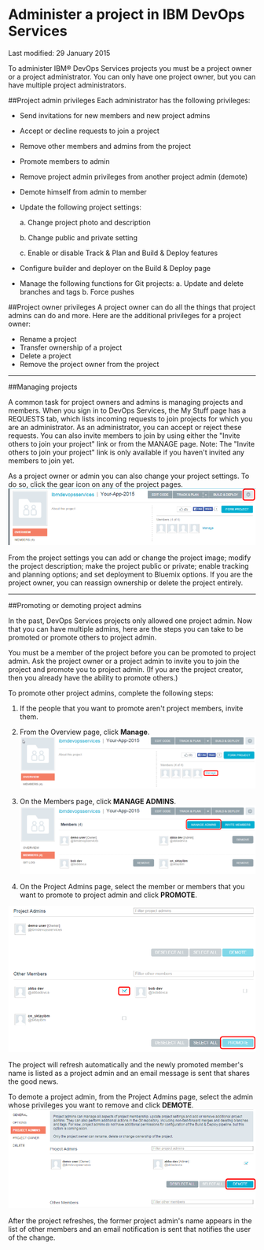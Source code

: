 # Administer a project in IBM DevOps Services 

Last modified: 29 January 2015


To administer IBM&reg; DevOps Services projects you must be a project owner or a project administrator. You can only have one project owner, but you can have multiple project administrators. 
 

##Project admin privileges
Each administrator has the following privileges:
* Send invitations for new members and new project admins
* Accept or decline requests to join a project
* Remove other members and admins from the project
* Promote members to admin
* Remove project admin privileges from another project admin (demote)
* Demote himself from admin to member
* Update the following project settings: 

	a. Change project photo and description
	
	b. Change public and private setting
	
	c. Enable or disable Track & Plan and Build & Deploy features
	
* Configure builder and deployer on the Build & Deploy page
* Manage the following functions for Git projects:
	a. Update and delete branches and tags
	b. Force pushes

##Project owner privileges
A project owner can do all the things that project admins can do and more. Here are the additional privileges for a project owner:
* Rename a project
* Transfer ownership of a project
* Delete a project
* Remove the project owner from the project

----
##Managing projects

A common task for project owners and admins is managing projects and members. When you sign in to DevOps Services, the My Stuff page has a REQUESTS tab, which lists incoming requests to join projects for which you are an administrator. As an administrator, you can accept or reject these requests. You can also invite members to join by using either the "Invite others to join your project" link or from the MANAGE page. 
Note: The "Invite others to join your project" link is only available if you haven't invited any members to join yet.

As a project owner or admin you can also change your project settings. To do so, click the gear icon on any of the project pages. 
![Project settings gear icon][7]

From the project settings you can add or change the project image; modify the project description; make the project public or private; enable tracking and planning options; and set deployment to Bluemix options. If you are the project owner, you can reassign ownership or delete the project entirely.

----
##Promoting or demoting project admins

In the past, DevOps Services projects only allowed one project admin. Now that you can have multiple admins, here are the steps you can take to be promoted or promote others to project admin.

You must be a member of the project before you can be promoted to project admin. Ask the project owner or a project admin to invite you to join the project and promote you to project admin. (If you are the project creator, then you already have the ability to promote others.)

To promote other project admins, complete the following steps:

1. If the people that you want to promote aren't project members, invite them. 

2. From the Overview page, click **Manage**.
![Manage button on the overview page][4]

3. On the Members page, click **MANAGE ADMINS**.
![Manage admins button on the member page][5]

4. On the Project Admins page, select the member or members that you want to promote to project admin and click **PROMOTE**.

![Promote button on the project admins page][6]

The project will refresh automatically and the newly promoted member's name is listed as a project admin and an email message is sent that shares the good news.  

To demote a project admin, from the Project Admins page, select the admin whose privileges you want to remove and click **DEMOTE**.
![Project admin selected for demotion][8]

After the project refreshes, the former project admin's name appears in the list of other members and an email notification is sent that notifies the user of the change.

[1]: images/invitemembers.png
[2]: images/projadminspage1.png
[3]: images/projectoptionspage1.png
[4]: images/managemembers.png
[5]: images/manageadmins.png
[6]: images/promotemember.png
[7]: images/projectsettings.png
[8]: images/demoteadmin.png

